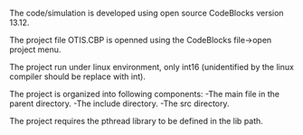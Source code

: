The code/simulation is developed using open source CodeBlocks version 13.12.

The project file OTIS.CBP is openned using the CodeBlocks file->open project menu.

The project run under linux environment, only int16 (unidentified by the linux compiler should be replace with int).

The project is organized into following components:
-The main file in the parent directory.
-The include directory.
-The src directory.

The project requires the pthread library to be defined in the lib path.
